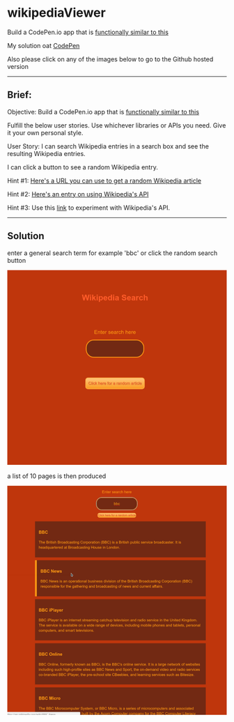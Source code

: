 # wikipediaViewer
Build a CodePen.io app that is [functionally similar to this](https://codepen.io/FreeCodeCamp/full/wGqEga/)

My solution oat [CodePen](http://codepen.io/tom_o/pen/pPZrqG)

Also please click on any of the images below to go to the Github hosted version


----

## Brief:

Objective: Build a CodePen.io app that is [functionally similar to this](https://codepen.io/FreeCodeCamp/full/wGqEga/)

Fulfill the below user stories. Use whichever libraries or APIs you need. Give it your own personal style.

User Story: 
I can search Wikipedia entries in a search box and see the resulting Wikipedia entries.

I can click a button to see a random Wikipedia entry.

Hint #1: [Here's a URL you can use to get a random Wikipedia article]( https://en.wikipedia.org/wiki/Special:Random)

Hint #2: [Here's an entry on using Wikipedia's API](https://www.mediawiki.org/wiki/API:Main_page)

Hint #3: Use this [link](https://en.wikipedia.org/wiki/Special:ApiSandbox#action=query&titles=Main%20Page&prop=revisions&rvprop=content&format=jsonfm) to experiment with Wikipedia's API.

----

## Solution
enter a general search term for example 'bbc' or click the random search button

<a href="https://appijumbo.github.io/wikipediaViewer/"><img src="./githubInfo/wikiview_1.png" width="600"></a>

a list of 10 pages is then produced

<a href="https://appijumbo.github.io/wikipediaViewer/"><img src="./githubInfo/wikiview_2.png" width="600"></a>


